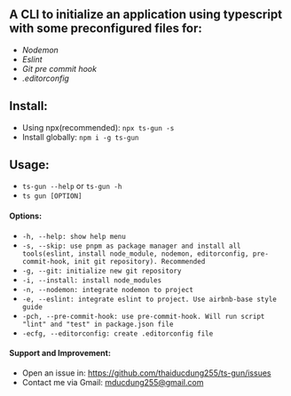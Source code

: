 ## A CLI to initialize an application using typescript with some preconfigured files for:

* *Nodemon*
* *Eslint*
* *Git pre commit hook*
* *.editorconfig*

## Install:

* Using npx(recommended): `npx ts-gun -s`
* Install globally: `npm i -g ts-gun`

## Usage:

* `ts-gun --help` or `ts-gun -h`
* `ts gun [OPTION]`

#### Options:
* `-h, --help: show help menu`
* `-s, --skip: use pnpm as package manager and install all tools(eslint, install node_module, nodemon, editorconfig, pre-commit-hook, init git repository). Recommended`
* `-g, --git: initialize new git repository`
* `-i, --install: install node_modules`
* `-n, --nodemon: integrate nodemon to project`
* `-e, --eslint: integrate eslint to project. Use airbnb-base style guide`
* `-pch, --pre-commit-hook: use pre-commit-hook. Will run script "lint" and "test" in package.json file`
* `-ecfg, --editorconfig: create .editorconfig file`

#### Support and Improvement:
* Open an issue in: https://github.com/thaiducdung255/ts-gun/issues
* Contact me via Gmail: mducdung255@gmail.com
